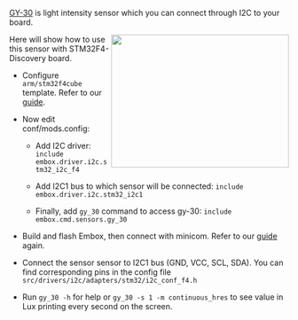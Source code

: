 [GY-30](https://einstronic.com/store/sensor/light/gy-30-bh1750-ambient-light-sensor-breakout-board-module/) is light intensity sensor which you can connect through I2C to your board.

<img src="https://einstronic.com/wp-content/uploads/2018/06/GY-30-BH1750-Ambient-Light-Sensor-Module-1.jpg" width="320" height="240" align="right">

Here will show how to use this sensor with STM32F4-Discovery board.

* Configure `arm/stm32f4cube` template. Refer to our [guide](https://github.com/embox/embox/wiki/STM32F4DISCOVERY).
* Now edit conf/mods.config:

   * Add I2C driver: `include embox.driver.i2c.stm32_i2c_f4`

   * Add I2C1 bus to which sensor will be connected: `include embox.driver.i2c.stm32_i2c1`

   * Finally, add `gy_30` command to access gy-30: `include embox.cmd.sensors.gy_30`

* Build and flash Embox, then connect with minicom. Refer to our [guide](https://github.com/embox/embox/wiki/STM32F4DISCOVERY) again.
* Connect the sensor sensor to I2C1 bus (GND, VCC, SCL, SDA). You can find corresponding pins in the config file `src/drivers/i2c/adapters/stm32/i2c_conf_f4.h`
* Run `gy_30 -h` for help or `gy_30 -s 1 -m continuous_hres` to see value in Lux printing every second on the screen.

